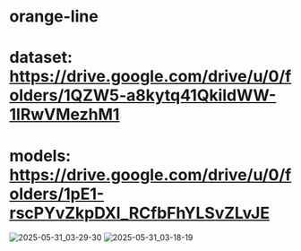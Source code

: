 # orange-line
# dataset: https://drive.google.com/drive/u/0/folders/1QZW5-a8kytq41QkildWW-1lRwVMezhM1
# models: https://drive.google.com/drive/u/0/folders/1pE1-rscPYvZkpDXl_RCfbFhYLSvZLvJE
![2025-05-31_03-29-30](https://github.com/user-attachments/assets/21038bb6-9b9f-4995-abb6-d8bbf88a496c)
![2025-05-31_03-18-19](https://github.com/user-attachments/assets/32d68b07-9d6c-427f-b804-e75c20be02f3)
